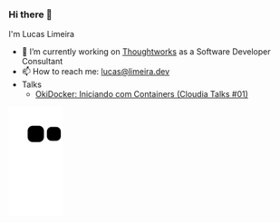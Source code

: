 ### Hi there 👋

I'm Lucas Limeira

- 🔭 I’m currently working on [Thoughtworks](https://www.thoughtworks.com/) as a Software Developer Consultant
- 📫 How to reach me: [lucas@limeira.dev](mailto:lucas@limeira.me)
- Talks
  - [OkiDocker: Iniciando com Containers (Cloudia Talks #01)](https://www.youtube.com/watch?v=-ryyg6fIFdM&t=419s)

![Snake animation](https://github.com/limeiralucas/limeiralucas/blob/output/github-contribution-grid-snake.svg)

<!--
- 🌱 I’m currently learning ...
- 👯 I’m looking to collaborate on ...
- 🤔 I’m looking for help with ...
- 💬 Ask me about ...
- 😄 Pronouns: ...
- ⚡ Fun fact: ...
-->
